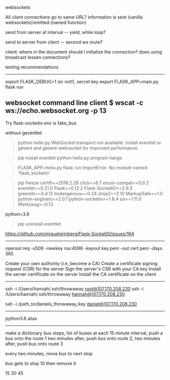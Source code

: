 websockets

All client connections go to same URL?
information is sent (vanilla websockets)/emitted (named function)

send from server at interval -- yield, while loop?

send to server from client -- second ws route?

client:
where in the document should I initialize the connection?
does using broadcast lessen connections?

testing recommendations


---------------

export FLASK_DEBUG=1 (or not!), secret key
export FLASK_APP=main.py
flask run

websocket command line client
$ wscat -c ws://echo.websocket.org -p 13
----------------

Try flask-socketio
env is fake_bus

without geventlet:
>python hello.py
WebSocket transport not available. Install eventlet or gevent and gevent-websocket for improved performance.

>pip install eventlet
>python hello.py 
program hangs

>FLASK_APP=hello.py flask run
ImportError: No module named 'flask_socketio'

> pip freeze
certifi==2016.2.28
click==6.7
enum-compat==0.0.2
eventlet==0.21.0
Flask==0.12.2
Flask-SocketIO==2.9.3
greenlet==0.4.12
itsdangerous==0.24
Jinja2==2.10
MarkupSafe==1.0
python-engineio==2.0.1
python-socketio==1.8.4
six==1.11.0
Werkzeug==0.13

python=3.6

>pip uninstall eventlet

https://github.com/miguelgrinberg/Flask-SocketIO/issues/164

---------------

<!-- https://stackoverflow.com/questions/10175812/how-to-create-a-self-signed-certificate-with-openssl -->

<!-- https://stackoverflow.com/questions/21297139/how-do-you-sign-certificate-signing-request-with-your-certification-authority/21340898#21340898 -->

openssl req -x509 -newkey rsa:4096 -keyout key.pem -out cert.pem -days 365


Create your own authority (i.e, become a CA)
Create a certificate signing request (CSR) for the server
Sign the server's CSR with your CA key
Install the server certificate on the server
Install the CA certificate on the client


----
ssh -i  /Users/hannah/.ssh/throwaway root@107.170.208.230
ssh -i /Users/hannah/.ssh/throwaway hannah@107.170.208.230 

ssh -i /path_to/daniels_throwaway_key daniel@107.170.208.230

----
python3.6 alias

------
make a dictionary
bus stops, list of buses
at each 15 minute interval, push a bus onto the route 1 
two minutes after, push bus onto route 2,
two minutes after, push bus onto route 3

every two minutes, move bus to next stop

bus gets to stop 10 then remove it

15 30 45






